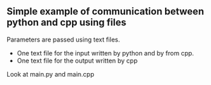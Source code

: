 ## Simple example of communication between python and cpp using files

Parameters are passed using text files. 
- One text file for the input written by python and by from cpp.
- One text file for the output written by cpp 


Look at main.py and main.cpp